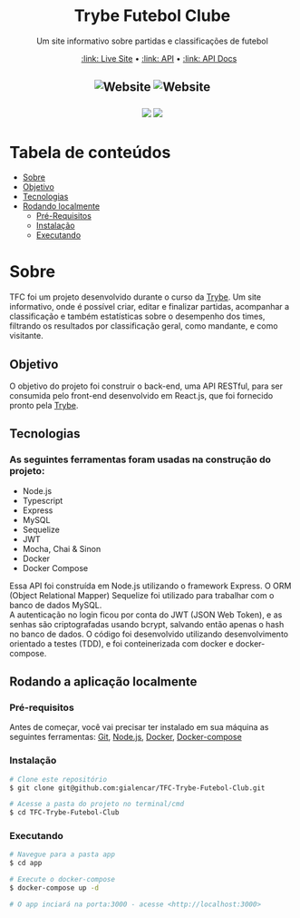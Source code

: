 <!-- header -->
<h1 align="center">Trybe Futebol Clube</h1>
<p align="center">Um site informativo sobre partidas e classificações de futebol</p>

<ul align="center">
<a href="https://tfc.gilsonalencar.me">:link: Live Site</a> • 
<a href="https://api.tfc.gilsonalencar.me">:link: API</a> • 
<a href="https://documenter.getpostman.com/view/20130984/2s84Dmyk4z">:link: API Docs</a>
</ul>


<h2 align="center">  <img
    alt="Website"
    src="https://img.shields.io/website?down_message=offline&style=for-the-badge&up_message=up&url=https%3A%2F%2Ftfc.gilsonalencar.me"
  />
  <img
    alt="Website"
    src="https://img.shields.io/website?down_message=offline&label=API&style=for-the-badge&up_message=up&url=https%3A%2F%2Fapi.tfc.gilsonalencar.me"
  />
  <p>
    <img src="https://img.shields.io/badge/node-%5E16.15.0-brightgreen" />
    <img src="https://img.shields.io/badge/react-17.0.2-blue" />
  </p>
</h2>


# Tabela de conteúdos

<!--ts-->
- [Sobre](#sobre)
- [Objetivo](#objetivo)
- [Tecnologias](#tecnologias)
- [Rodando localmente](#rodando-a-aplicação-localmente)
  - [Pré-Requisitos](#pré-requisitos)
  - [Instalação](#instalação)
  - [Executando](#executando)
<!--te-->

# Sobre

TFC foi um projeto desenvolvido durante o curso da [Trybe](betrybe.com). Um site
informativo, onde é possível criar, editar e finalizar partidas, acompanhar a classificação e também estatísticas sobre o desempenho dos times, filtrando os
resultados por classificação geral, como mandante, e como visitante.

## Objetivo

O objetivo do projeto foi construir o back-end, uma API RESTful, para ser consumida pelo front-end desenvolvido em React.js, que foi fornecido pronto pela [Trybe](betrybe.com).

## Tecnologias

### As seguintes ferramentas foram usadas na construção do projeto:

- Node.js
- Typescript
- Express
- MySQL
- Sequelize
- JWT
- Mocha, Chai & Sinon
- Docker
- Docker Compose

Essa API foi construída em Node.js utilizando o framework Express. O ORM (Object Relational Mapper) Sequelize foi utilizado para trabalhar com o banco de dados MySQL.
<br>
A autenticação no login ficou por conta do JWT (JSON Web Token), e as senhas são
criptografadas usando bcrypt, salvando então apenas o hash no banco de dados. O código foi desenvolvido utilizando desenvolvimento orientado a testes (TDD), e foi conteinerizada com docker e docker-compose.

## Rodando a aplicação localmente

### Pré-requisitos

Antes de começar, você vai precisar ter instalado em sua máquina as seguintes ferramentas:
[Git](https://git-scm.com), [Node.js](https://docs.npmjs.com/downloading-and-installing-node-js-and-npm), [Docker](https://docs.docker.com/engine/install/), [Docker-compose](https://docs.docker.com/compose/install/)

### Instalação

```bash
# Clone este repositório
$ git clone git@github.com:gialencar/TFC-Trybe-Futebol-Club.git

# Acesse a pasta do projeto no terminal/cmd
$ cd TFC-Trybe-Futebol-Club
```

### Executando

```bash
# Navegue para a pasta app
$ cd app

# Execute o docker-compose
$ docker-compose up -d

# O app inciará na porta:3000 - acesse <http://localhost:3000>
```
